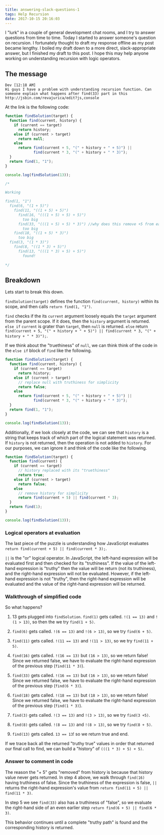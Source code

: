 ```yaml
---
title: answering-slack-questions-1
tags: Help Recursion
date: 2017-10-15 20:16:03
---
```


I "lurk" in a couple of general development chat rooms, and I try to answer questions from time to time. Today I started to answer someone's question on recursion. I fortunately thought to draft my response offline as my post became lengthy. I boiled my draft down to a more direct, slack-appropriate answer, but I finished my draft to this post. I hope this may help anyone working on understanding recursion with logic operators.

## The message

```
Dev [12:18 AM] 
Hi guys I have a problem with understanding recursion function. Can someone explain what happens after find(33) part in this http://jsbin.com/revajurica/edit?js,console
```

At the link is the following code:

```javascript
function findSolution(target) {
  function find(current, history) {
    if (current == target)
      return history;
    else if (current > target)
      return null;
    else
      return find(current + 5, "(" + history + " + 5)") ||
             find(current * 3, "(" + history + " * 3)");
  }
  return find(1, "1");
}

console.log(findSolution(13));

/*

Working 

find(1, "1")
  find(6, "(1 + 5)")
    find(11, "((1 + 5) + 5)")
      find(16, "(((1 + 5) + 5) + 5)")
        too big
      find(33, "(((1 + 5) + 5) * 3)") //why does this remove +5 from earlier and not *3 it just called
        too big 
    find(18, "((1 + 5) * 3)")
      too big
  find(3, "(1 * 3)")
    find(8, "((1 * 3) + 5)")
      find(13, "(((1 * 3) + 5) + 5)")
        found!
        
*/
```

## Breakdown

Lets start to break this down.

`findSolution(target)` defines the function `find(current, history)` within its scope, and then calls `return find(1, "1")`.

`find` checks if the its `current` argument loosely equals the `target` argument from the parent scope. If it does, then the `history` argument is returned. `else if` `current` is grater than `target`, then `null` is returned. `else` return `find(current + 5, "(" + history + " + 5)") || find(current * 3, "(" + history + " * 3)");`. 

If we think about the "truethiness" of `null`, we can think think of the code in the `else if` block of `find` like the following.

```javascript
function findSolution(target) {
  function find(current, history) {
    if (current == target)
      return history;
    else if (current > target)
      // replace null with truthiness for simplicity
      return false;
    else
      return find(current + 5, "(" + history + " + 5)") ||
             find(current * 3, "(" + history + " * 3)");
  }
  return find(1, "1");
}

console.log(findSolution(13));
```

Additionally, if we look closely at the code, we can see that `history` is a string that keeps track of which part of the logical statement was returned. If `history` is not returned, then the operation is not added to `history`. For our purposes, we can ignore it and think of the code like the following.

```javascript
function findSolution(target) {
  function find(current) {
    if (current == target)
      // history replaced with its "truethiness"
      return true;
    else if (current > target)
      return false;
    else
      // remove history for simplicity
      return find(current + 5) || find(current * 3);
  }
  return find(1);
}

console.log(findSolution(13));
```

### Logical operators at evaluation

The last piece of the puzzle is understanding how JavaScript evaluates `return find(current + 5) || find(current * 3);`.

`||` is the "or" logical operator. In JavaScript, the left-hand expression will be evaluated first and then checked for its "truthiness". If the value of the left-hand expression is "truthy" then the value will be return (not its truthiness), and the right-hand expression will not be evaluated. However, if the left-hand expression is not "truthy", then the right-hand expression will be evaluated and the value of the right-hand expression will be returned.


### Walkthrough of simplified code

So what happens? 

1. 13 gets plugged into `findSolution`. `find(1)` gets called. `!(1 == 13)` and `!(1 > 13)`, so then the we try `find(1 + 5)`.

2. `find(6)` gets called. `!(6 == 13)` and `!(6 > 13)`, so we try `find(6 + 5)`.

3. `find(11)` gets called. `!(11 == 13)` and `!(11 > 13)`, so we try `find(11 + 5)`.

4. `find(16)` gets called. `!(16 == 13)` but `(16 > 13)`, so we return false! Since we returned false, we have to evaluate the right-hand expression of the previous step (`find(11 * 3)`).

5. `find(33)` gets called. `!(16 == 13)` but `(16 > 13)`, so we return false! Since we returned false, we have to evaluate the right-hand expression of the previous step (`find(6 * 3)`).

6. `find(18)` gets called. `!(18 == 13)` but `(18 > 13)`, so we return false! Since we returned false, we have to evaluate the right-hand expression of the previous step (`find(1 * 3)`).

7. `find(3)` gets called. `!(3 == 13)` and `!(3 > 13)`, so we try `find(3 +5)`.

8. `find(8)` gets called. `!(8 == 13)` and `!(8 > 13)`, so we try `find(8 + 5)`.

9. `find(13)` gets called. `13 == 13`! so we return true and end. 

If we trace back all the returned "truthy true" values in order that returned our final call to find, we can build a "history" of `(((1 * 3) + 5) + 5)`.

### Answer to comment in code

The reason the "+ 5" gets "removed" from history is because that history value never gets returned. In step 4 above, we walk through `find(16)` having truthiness of false. Since the truthiness of the expression is false, `||` returns the right-hand expression's value from `return find(11 + 5) || find(11 * 3)`.

In step 5 we see `find(33)` also has a truthiness of "false", so we evaluate the right-hand side of an even earlier step `return find(6 + 5) || find(6 * 3)`.

This behavior continues until a complete "truthy path" is found and the corresponding history is returned. 
